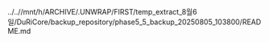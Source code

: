 ../..//mnt/h/ARCHIVE/.UNWRAP/FIRST/temp_extract_8월6일/DuRiCore/backup_repository/phase5_5_backup_20250805_103800/README.md